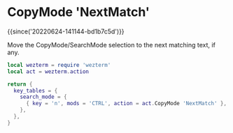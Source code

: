 # CopyMode 'NextMatch'

{{since('20220624-141144-bd1b7c5d')}}

Move the CopyMode/SearchMode selection to the next matching text, if any.

```lua
local wezterm = require 'wezterm'
local act = wezterm.action

return {
  key_tables = {
    search_mode = {
      { key = 'n', mods = 'CTRL', action = act.CopyMode 'NextMatch' },
    },
  },
}
```
